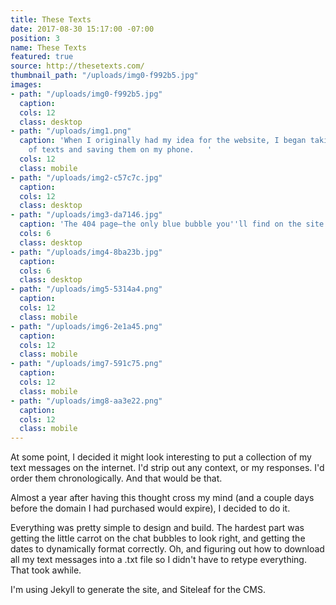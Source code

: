 ```yaml
---
title: These Texts
date: 2017-08-30 15:17:00 -07:00
position: 3
name: These Texts
featured: true
source: http://thesetexts.com/
thumbnail_path: "/uploads/img0-f992b5.jpg"
images:
- path: "/uploads/img0-f992b5.jpg"
  caption: 
  cols: 12
  class: desktop
- path: "/uploads/img1.png"
  caption: 'When I originally had my idea for the website, I began taking screenshots
    of texts and saving them on my phone.   '
  cols: 12
  class: mobile
- path: "/uploads/img2-c57c7c.jpg"
  caption: 
  cols: 12
  class: desktop
- path: "/uploads/img3-da7146.jpg"
  caption: 'The 404 page—the only blue bubble you''ll find on the site. '
  cols: 6
  class: desktop
- path: "/uploads/img4-8ba23b.jpg"
  caption: 
  cols: 6
  class: desktop
- path: "/uploads/img5-5314a4.png"
  caption: 
  cols: 12
  class: mobile
- path: "/uploads/img6-2e1a45.png"
  caption: 
  cols: 12
  class: mobile
- path: "/uploads/img7-591c75.png"
  caption: 
  cols: 12
  class: mobile
- path: "/uploads/img8-aa3e22.png"
  caption: 
  cols: 12
  class: mobile
---
```


At some point, I decided it might look interesting to put a collection of my text messages on the internet. I'd strip out any context, or my responses. I'd order them chronologically. And that would be that.

Almost a year after having this thought cross my mind (and a couple days before the domain I had purchased would expire), I decided to do it.

Everything was pretty simple to design and build. The hardest part was getting the little carrot on the chat bubbles to look right, and getting the dates to dynamically format correctly. Oh, and figuring out how to download all my text messages into a .txt file so I didn't have to retype everything. That took awhile.

I'm using Jekyll to generate the site, and Siteleaf for the CMS.
